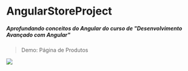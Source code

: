 <h1>AngularStoreProject</h1>
<h5>Aprofundando conceitos do Angular do curso de "Desenvolvimento Avançado com Angular"</h5>

> Demo: Página de Produtos
<img src="https://github.com/JoneilsonLima/AngularApp/assets/73480168/2fb7d1ff-5620-40b4-aef5-a2204c9ed21a" />
